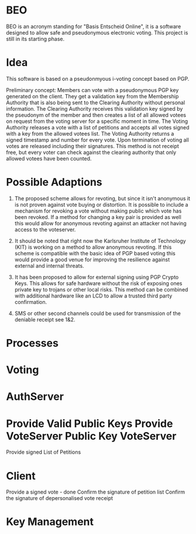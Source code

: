 BEO
===

BEO is an acronym standing for "Basis Entscheid Online", it is a software designed to allow safe and pseudonymous electronic voting.
This project is still in its starting phase.

Idea
====

This software is based on a pseudonmyous i-voting concept based on PGP.

Preliminary concept:
Members can vote with a pseudonymous PGP key generated on the client.
They get a validation key from the Membership Authority that is also being sent to the Clearing Authority without personal information.
The Clearing Authority receives this validation key signed by the pseudonym of the member and then creates a list of all allowed votees on request from the voting server for a specific moment in time.
The Voting Authority releases a vote with a list of petitions and accepts all votes signed with a key from the allowed votees list.
The Voting Authority returns a signed timestamp and number for every vote.
Upon termination of voting all votes are released including their signatures.
This method is not receipt free, but every voter can check against the clearing authority that only allowed votees have been counted.

Possible Adaptions
====
1. The proposed scheme allows for revoting, but since it isn't anonymous it is not proven against vote buying or distortion.
It is possible to include a mechanism for revoking a vote without making public which vote has been revoked.
If a method for changing a key pair is provided as well this would allow for anonymous revoting against an attacker not having access to the voteserver.

2. It should be noted that right now the Karlsruher Institute of Technology (KIT) is working on a method to allow anonymous revoting.
If this scheme is compatible with the basic idea of PGP based voting this would provide a good venue for improving the resilience against external and internal threats.

3. It has been proposed to allow for external signing using PGP Crypto Keys.
This allows for safe hardware without the risk of exposing ones private key to trojans or other local risks.
This method can be combined with additional hardware like an LCD to allow a trusted third party confirmation.

4. SMS or other second channels could be used for transmission of the deniable receipt see 1&2.

Processes
====

Voting
=====
AuthServer
======
  Provide Valid Public Keys
  Provide VoteServer Public Key
VoteServer
======
  Provide signed List of Petitions

Client
======
  Provide a signed vote - done
  Confirm the signature of petition list
  Confirm the signature of depersonalised vote receipt

Key Management
=====

